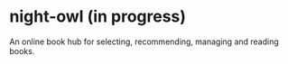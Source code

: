 # night-owl (in progress)

An online book hub for selecting, recommending, managing and reading books.
